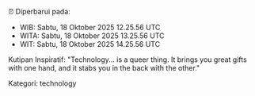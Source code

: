 ⏰ Diperbarui pada:
- WIB: Sabtu, 18 Oktober 2025 12.25.56 UTC
- WITA: Sabtu, 18 Oktober 2025 13.25.56 UTC
- WIT: Sabtu, 18 Oktober 2025 14.25.56 UTC

Kutipan Inspiratif:
"Technology... is a queer thing. It brings you great gifts with one hand, and it stabs you in the back with the other."


Kategori: technology

